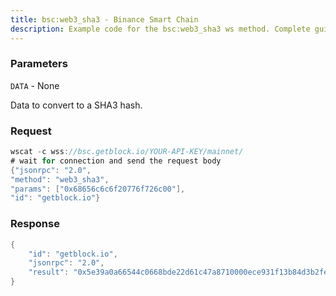 ```yaml
---
title: bsc:web3_sha3 - Binance Smart Chain
description: Example code for the bsc:web3_sha3 ws method. Сomplete guide on how to use bsc:web3_sha3 ws in GetBlock.io Web3 documentation.
---
```


### Parameters


`DATA` - None

Data to convert to a SHA3 hash.

### Request

``` java
wscat -c wss://bsc.getblock.io/YOUR-API-KEY/mainnet/ 
# wait for connection and send the request body 
{"jsonrpc": "2.0",
"method": "web3_sha3",
"params": ["0x68656c6c6f20776f726c00"],
"id": "getblock.io"}
```

###  Response

``` java
{
    "id": "getblock.io",
    "jsonrpc": "2.0",
    "result": "0x5e39a0a66544c0668bde22d61c47a8710000ece931f13b84d3b2feb44ec96d3f"
}
```

